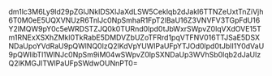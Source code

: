dm1lc3M6Ly9ld29pZGlJNklDSXlJaXdLSW5Ceklqb2dJakl6TTNZeUxtTnZiVjh6T0M0eE5UQXVNUzR6TnlJc0NpSmhaR1FpT2lBaU16Z3VNVFV3TGpFdU16Y2lMQW9pY0c5eWRDSTZJQ0k0TURnd0lpd0tJbWxrSWpvZ0lqVXdOVE15Tm1RNExXSXhZMkl0TkRabE5DMDVZbUZoTFRrd1pqVTFNV016TTJSaE5DSXNDaUpoYVdRaU9pQWlNQ0lzQ2lKdVpYUWlPaUFpYTJOd0lpd0tJblI1Y0dVaU9pQWlibTl1WlNJc0NpSm9iM04wSWpvZ0lpSXNDaUp3WVhSb0lqb2dJaUlzQ2lKMGJITWlPaUFpSWdwOUNnPT0=
